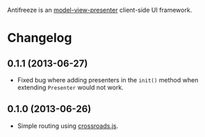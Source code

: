 Antifreeze is an [model-view-presenter](http://en.wikipedia.org/wiki/Model%E2%80%93view%E2%80%93presenter) client-side UI framework.

# Changelog

## 0.1.1 (2013-06-27)

* Fixed bug where adding presenters in the `init()` method when extending `Presenter` would not work.

## 0.1.0 (2013-06-26)

* Simple routing using [crossroads.js](http://millermedeiros.github.io/crossroads.js/).
